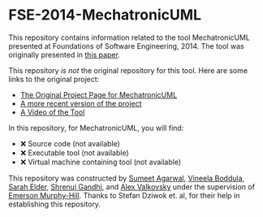 # FSE-2014-MechatronicUML

This repository contains information related to the tool MechatronicUML presented at Foundations of Software Engineering, 2014. The tool was originally presented in [this paper](http://dl.acm.org/citation.cfm?doid=2635868.2661665).

This repository _is not_ the original repository for this tool. Here are some links to the original project:
* [The Original Project Page for MechatronicUML](http://www.mechatronicuml.org/en/index.html)
* [A more recent version of the project](http://www.mechatronicuml.org/en/download.html)
* [A Video of the Tool](https://www.youtube.com/watch?v=xQJdd5HGs-M)


In this repository, for MechatronicUML, you will find:
* :x: Source code (not available)
* :x: Executable tool (not available)
* :x: Virtual machine containing tool (not available)

This repository was constructed by [Sumeet Agarwal](https://github.com/sumeet29), [Vineela Boddula](https://github.com/boddulavineela), [Sarah Elder](https://github.com/seelder),  [Shrenuj Gandhi](https://github.com/shrenujgandhi), and [Alex Valkovsky](https://github.com/avalkovsky) under the supervision of [Emerson Murphy-Hill](https://github.com/CaptainEmerson). Thanks to Stefan Dziwok et. al, for their help in establishing this repository.
